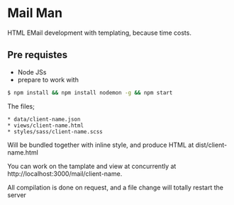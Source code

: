# Mail Man

HTML EMail development with templating, because time costs.

## Pre requistes

* Node JSs
* prepare to work with
```bash
$ npm install && npm install nodemon -g && npm start
```

The files;

	* data/client-name.json
	* views/client-name.html
	* styles/sass/client-name.scss

Will be bundled together with inline style, and produce HTML at dist/client-name.html

You can work on the tamplate and view at concurrently at http://localhost:3000/mail/client-name.

All compilation is done on request, and a file change will totally restart the server